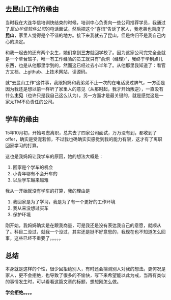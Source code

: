 ## 去昆山工作的缘由

当时我在大连华信培训快结束的时候，培训中心负责向一些公司推荐学员，我通过了*昆山华信软件公司*的电话面试。然后把这个“喜讯”告诉了家人，我老弟也百度了**昆山**，家里人觉得是个不错的地方。接下来我就去了昆山，但是终归不是我自己内心的决定。

和我一起去的还有两个女生，她们拿到**三方**就回学校了。因为这家公司完完全全就是一个草台班子，唯一有工作经验的员工就只有“俞炯（经理）”，我终于学到点儿东西，也是从他那里学到的，然而这已经过去小半年了。从他那里我知道了：看官方文档、上github、上技术网站、读源码。

就“去昆山工作”这件事，我跟妈妈和我弟弟不止一次的在电话发过脾气，一方面是因为我还是想以前一样听了家里人的意见（从那时起，我才开始叛逆），一直没有什么**主见**（也许只是我自己这么认为）。另一方面才是最关键的，就是感觉这是一家太TM不负责任的公司。

## 学车的缘由

15年10月初，开始考虑离职，总共去了四家公司面试，万万没有到，都收到了offer，确实是受宠若惊，不过我也确确实实感觉到我的能力有限，这才有了离职回家学习的打算。

这也是我妈妈让我学车的原因，她的想法大概是：

1. 回家是个学车的机会
2. 小青年哪有不会开车的
3. 以后学车越来越难

我从一开始就没有学车的打算，我的理由是

1. 我回家是为了学习，我是为了有一个更好的工作环境
2. 我从来没想过买车
3. 保护环境

刚开始，我妈妈确实是在跟我商量，可是我还是没有表达我自己的意愿，就顺从了。科目二没过，就我一个没过，其实还是挺不好意思的，我现在也不知道怎么回事，这些已经不重要了。。。。。



## 总结

本身就是这样的个性，很少回拒绝别人，有时还会揣测别人对我的想法。更何况是家人，更不会拒绝，也导致了很多的不愉快，写下来希望能以此为戒，当再有类似的事情发生时，可以看看这篇文章的标题，想想刚怎么做。

**学会拒绝。。。。**

